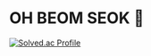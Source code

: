 # OH BEOM SEOK 🌱


<!--![Anurag's GitHub stats](https://github-readme-stats.vercel.app/api?username=oh2279&show_icons=true&theme=radical)-->
[![Solved.ac Profile](http://mazassumnida.wtf/api/v2/generate_badge?boj=oh2279)](https://solved.ac/oh2279/)


<!--
**oh2279/oh2279** is a ✨ _special_ ✨ repository because its `README.md` (this file) appears on your GitHub profile.

Here are some ideas to get you started:

- 🔭 I’m currently working on ...
- 🌱 I’m currently learning ...
- 👯 I’m looking to collaborate on ...
- 🤔 I’m looking for help with ...
- 💬 Ask me about ...
- 📫 How to reach me: ...
- 😄 Pronouns: ...
- ⚡ Fun fact: ...
-->
